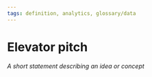 ```yaml
---
tags: definition, analytics, glossary/data
---
```

#  Elevator pitch
*A short statement describing an idea or concept*